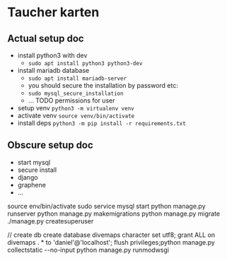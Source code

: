 # Taucher karten 


## Actual setup doc
- install python3 with dev
    - `sudo apt install python3 python3-dev`
- install mariadb database
    - `sudo apt install mariadb-server`
    - you should secure the installation by password etc:
    - `sudo mysql_secure_installation`
    - ... TODO permissions for user
- setup venv `python3 -m virtualenv venv`
- activate venv `source venv/bin/activate`
- install deps `python3 -m pip install -r requirements.txt`

## Obscure setup doc
- start mysql
- secure install
- django 
- graphene
- ...

source env/bin/activate
sudo service mysql start
python manage.py runserver
python manage.py makemigrations
python manage.py migrate
./manage.py createsuperuser

// create db
 create database divemaps character set utf8;
grant ALL on divemaps . * to 'daniel'@'localhost';
flush privileges;python manage.py collectstatic --no-input
python manage.py runmodwsgi

